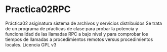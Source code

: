 # Practica02RPC
Práctica02 asiginatura sistema de archivos y servicios distribuidos
Se trata de un programa de pŕacticas de clase para probar la potencia y funcionalidad de las llamadas RPC a bajo nivel y para comprobar los tiempos de llamadas a procedimientos remotos versus procedimientos locales.
Licencia GPL v3
